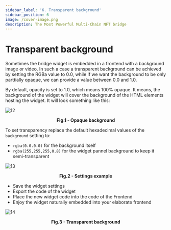 ```yaml
---
sidebar_label: '6. Transparent background'
sidebar_position: 6
image: /cover-image.png
description: The Most Powerful Multi-Chain NFT bridge
---
```


# Transparent background

Sometimes the bridge widget is embedded in a frontend with a background image or video. In such a case a transparent background can be achieved by setting the RGBa value to 0.0, while if we want the background to be only parttially opaque, we can provide a value between 0.0 and 1.0.

By default, opacity is set to 1.0, which means 100% opaque. It means, the background of the widget will cover the background of the HTML elements hosting the widget. It will look something like this:

![12](/img/widget2/12.png)

<figcaption align="center"><b>Fig.1 -  Opaque background</b></figcaption>

To set transparency replace the default hexadecimal values of the `background` setting to:
- `rgba(0.0.0.0)` for the background itself
- `rgba(255,255,255,0.8)` for the widget pannel background to keep it semi-transparent

![13](/img/widget2/13.png)

<figcaption align="center"><b>Fig.2 -  Settings example</b></figcaption>

- Save the widget settings
- Export the code of the widget
- Place the new widget code into the code of the Frontend
- Enjoy the widget naturally embedded into your elaborate frontend

![14](/img/widget2/14.png)

<figcaption align="center"><b>Fig.3 -  Transparent background</b></figcaption>